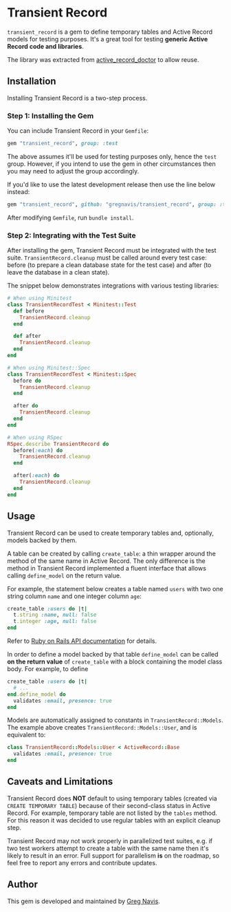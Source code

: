 # Transient Record

`transient_record` is a gem to define temporary tables and Active Record models
for testing purposes. It's a great tool for testing **generic Active Record code
and libraries**.

The library was extracted from [active_record_doctor](https://github.com/gregnavis/active_record_doctor)
to allow reuse.

## Installation

Installing Transient Record is a two-step process.

### Step 1: Installing the Gem

You can include Transient Record in your `Gemfile`:

```ruby
gem "transient_record", group: :test
```

The above assumes it'll be used for testing purposes only, hence the `test`
group. However, if you intend to use the gem in other circumstances then you may
need to adjust the group accordingly.

If you'd like to use the latest development release then use the line below
instead:

```ruby
gem "transient_record", github: "gregnavis/transient_record", group: :test
```

After modifying `Gemfile`, run `bundle install`.

### Step 2: Integrating with the Test Suite

After installing the gem, Transient Record must be integrated with the test
suite. `TransientRecord.cleanup` must be called around every test case: before
(to prepare a clean database state for the test case) and after (to leave the
database in a clean state).

The snippet below demonstrates integrations with various testing libraries:

```ruby
# When using Minitest
class TransientRecordTest < Minitest::Test
  def before
    TransientRecord.cleanup
  end

  def after
    TransientRecord.cleanup
  end
end

# When using Minitest::Spec
class TransientRecordTest < Minitest::Spec
  before do
    TransientRecord.cleanup
  end

  after do
    TransientRecord.cleanup
  end
end

# When using RSpec
RSpec.describe TransientRecord do
  before(:each) do
    TransientRecord.cleanup
  end

  after(:each) do
    TransientRecord.cleanup
  end
end
```

## Usage

Transient Record can be used to create temporary tables and, optionally, models
backed by them.

A table can be created by calling `create_table`: a thin wrapper around the
method of the same name in Active Record. The only difference is the method
in Transient Record implemented a fluent interface that allows calling
`define_model` on the return value.

For example, the statement below creates a table named `users` with two one
string column `name` and one integer column `age`:

```ruby
create_table :users do |t|
  t.string :name, null: false
  t.integer :age, null: false
end
```

Refer to [Ruby on Rails API documentation](https://api.rubyonrails.org/classes/ActiveRecord/ConnectionAdapters/SchemaStatements.html)
for details.

In order to define a model backed by that table `define_model` can be called
**on the return value** of `create_table` with a block containing the model
class body. For example, to define 

```ruby
create_table :users do |t|
  # ...
end.define_model do
  validates :email, presence: true
end
```

Models are automatically assigned to constants in `TransientRecord::Models`. The
example above creates `TransientRecord::Models::User`, and is equivalent to:

```ruby
class TransientRecord::Models::User < ActiveRecord::Base
  validates :email, presence: true
end
```

## Caveats and Limitations

Transient Record does **NOT** default to using temporary tables (created via
`CREATE TEMPORARY TABLE`) because of their second-class status in Active Record.
For example, temporary table are not listed by the `tables` method. For this
reason it was decided to use regular tables with an explicit cleanup step.

Transient Record may not work properly in parallelized test suites, e.g. if two
test workers attempt to create a table with the same name then it's likely to
result in an error. Full support for parallelism **is** on the roadmap, so feel
free to report any errors and contribute updates.

## Author

This gem is developed and maintained by [Greg Navis](http://www.gregnavis.com).
